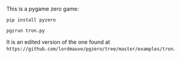 
This is a pygame zero game:

`pip install pyzero`

`pgzrun tron.py`

It is an edited version of the one found at `https://github.com/lordmauve/pgzero/tree/master/examples/tron`.
